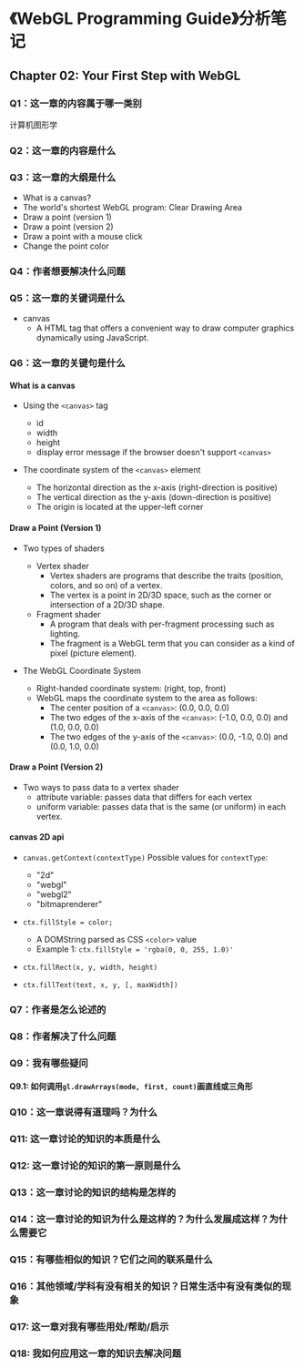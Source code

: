 # 《WebGL Programming Guide》分析笔记

## Chapter 02: Your First Step with WebGL

### Q1：这一章的内容属于哪一类别

计算机图形学

### Q2：这一章的内容是什么

### Q3：这一章的大纲是什么

- What is a canvas?
- The world's shortest WebGL program: Clear Drawing Area
- Draw a point (version 1)
- Draw a point (version 2)
- Draw a point with a mouse click
- Change the point color

### Q4：作者想要解决什么问题

### Q5：这一章的关键词是什么

- canvas
  - A HTML tag that offers a convenient way to draw computer graphics dynamically using JavaScript.

### Q6：这一章的关键句是什么

#### What is a canvas

- Using the `<canvas>` tag
  - id
  - width
  - height
  - display error message if the browser doesn't support `<canvas>`

- The coordinate system of the `<canvas>` element
  - The horizontal direction as the x-axis (right-direction is positive)
  - The vertical direction as the y-axis (down-direction is positive)
  - The origin is located at the upper-left corner

#### Draw a Point (Version 1)

- Two types of shaders
  - Vertex shader
    - Vertex shaders are programs that describe the traits (position, colors, and so on) of a vertex.
    - The vertex is a point in 2D/3D space, such as the corner or intersection of a 2D/3D shape.
  - Fragment shader
    - A program that deals with per-fragment processing such as lighting.
    - The fragment is a WebGL term that you can consider as a kind of pixel (picture element).

- The WebGL Coordinate System
  - Right-handed coordinate system: (right, top, front)
  - WebGL maps the coordinate system to the area as follows:
    - The center position of a `<canvas>`: (0.0, 0.0, 0.0)
    - The two edges of the x-axis of the `<canvas>`: (-1.0, 0.0, 0.0) and (1.0, 0.0, 0.0)
    - The two edges of the y-axis of the `<canvas>`: (0.0, -1.0, 0.0) and (0.0, 1.0, 0.0)

#### Draw a Point (Version 2)

- Two ways to pass data to a vertex shader
  - attribute variable: passes data that differs for each vertex
  - uniform variable: passes data that is the same (or uniform) in each vertex.

#### canvas 2D api

- `canvas.getContext(contextType)` Possible values for `contextType`:
  - "2d"
  - "webgl"
  - "webgl2"
  - "bitmaprenderer"

- `ctx.fillStyle = color;`
  - A DOMString parsed as CSS `<color>` value
  - Example 1: `ctx.fillStyle = 'rgba(0, 0, 255, 1.0)'`

- `ctx.fillRect(x, y, width, height)`

- `ctx.fillText(text, x, y, [, maxWidth])`

### Q7：作者是怎么论述的

### Q8：作者解决了什么问题

### Q9：我有哪些疑问

#### Q9.1: 如何调用`gl.drawArrays(mode, first, count)`画直线或三角形

### Q10：这一章说得有道理吗？为什么

### Q11: 这一章讨论的知识的本质是什么

### Q12: 这一章讨论的知识的第一原则是什么

### Q13：这一章讨论的知识的结构是怎样的

### Q14：这一章讨论的知识为什么是这样的？为什么发展成这样？为什么需要它

### Q15：有哪些相似的知识？它们之间的联系是什么

### Q16：其他领域/学科有没有相关的知识？日常生活中有没有类似的现象

### Q17: 这一章对我有哪些用处/帮助/启示

### Q18: 我如何应用这一章的知识去解决问题
